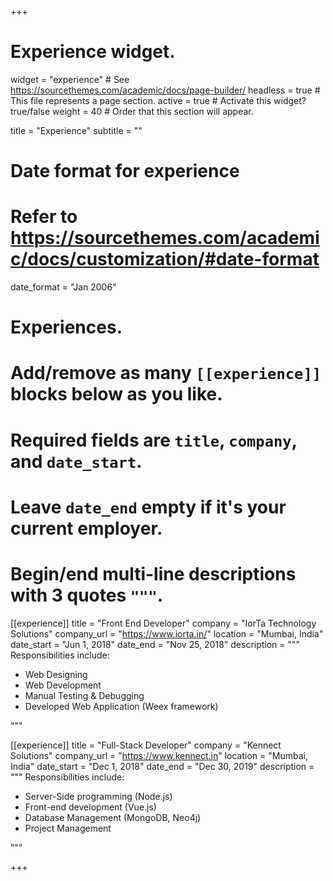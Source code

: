 +++
# Experience widget.
widget = "experience"  # See https://sourcethemes.com/academic/docs/page-builder/
headless = true  # This file represents a page section.
active = true  # Activate this widget? true/false
weight = 40  # Order that this section will appear.

title = "Experience"
subtitle = ""

# Date format for experience
#   Refer to https://sourcethemes.com/academic/docs/customization/#date-format
date_format = "Jan 2006"

# Experiences.
#   Add/remove as many `[[experience]]` blocks below as you like.
#   Required fields are `title`, `company`, and `date_start`.
#   Leave `date_end` empty if it's your current employer.
#   Begin/end multi-line descriptions with 3 quotes `"""`.
[[experience]]
  title = "Front End Developer"
  company = "IorTa Technology Solutions"
  company_url = "https://www.iorta.in/"
  location = "Mumbai, India"
  date_start = "Jun 1, 2018"
  date_end = "Nov 25, 2018"
  description = """
  Responsibilities include:
  *	Web Designing
  *	Web Development
  *	Manual Testing & Debugging
  *	Developed Web Application (Weex framework)

  """

[[experience]]
  title = "Full-Stack Developer"
  company = "Kennect Solutions"
  company_url = "https://www.kennect.in"
  location = "Mumbai, India"
  date_start = "Dec 1, 2018"
  date_end = "Dec 30, 2019"
  description = """
  Responsibilities include:
  *	Server-Side programming (Node.js)
  *	Front-end development (Vue.js)
  *	Database Management (MongoDB, Neo4j)
  *	Project Management

  """


+++
